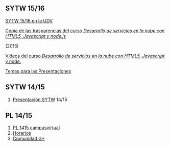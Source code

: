 ## SYTW 15/16

[SYTW 15/16 en la UDV](https://campusvirtual.ull.es/1516/course/view.php?id=187)

[Copia de las trasparencias del curso *Desarrollo de servicios en la nube con HTML5, Javascript y node.js*](https://github.com/crguezl/miriada-upm-dsnh5jsnode/tree/master/traspas)

(2015)

[Vídeos del curso *Desarrollo de servicios en la nube con HTML5, Javascript y node.*](https://github.com/crguezl/miriada-upm-dsnh5jsnode)

[Temas para las Presentaciones](presentaciones.md)

## SYTW 14/15

1.  [Presentación SYTW](http://crguezl.github.io/stw1415programa/sytw/sytw.html) 14/15

## PL 14/15

1.  [PL 1415 campusvirtual](https://campusvirtual.ull.es/1415/course/view.php?id=5669)
2.  [Horarios](http://www.ull.es/download/centros/etsii/Tercero_5/2562098/Grado_tercero_2C.pdf)
3.  [Comunidad G+](https://plus.google.com/u/0/communities/117168795989211244236)

